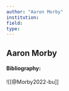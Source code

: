 ```yaml
---
author: "Aaron Morby"
institution:
field:
type:
---
```


## Aaron Morby
#### Bibliography:

![[@Morby2022-bu]]
